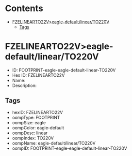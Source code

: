 



Contents
========

* [FZELINEARTO22V>eagle-default/linear/TO220V](#fzelinearto22veagle-defaultlinearto220v)
	* [Tags](#tags)

# FZELINEARTO22V>eagle-default/linear/TO220V

- ID: FOOTPRINT-eagle-eagle-default-linear-TO220V
- Hex ID: FZELINEARTO22V
- Name: 
- Description: 

## Tags

- hexID: FZELINEARTO22V
- oompType: FOOTPRINT
- oompSize: eagle
- oompColor: eagle-default
- oompDesc: linear
- oompIndex: TO220V
- oompName: eagle-default/linear/TO220V
- oompID: FOOTPRINT-eagle-eagle-default-linear-TO220V

